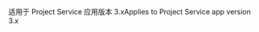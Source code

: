 <span data-ttu-id="a5b0c-101">适用于 Project Service 应用版本 3.x</span><span class="sxs-lookup"><span data-stu-id="a5b0c-101">Applies to Project Service app version 3.x</span></span>
